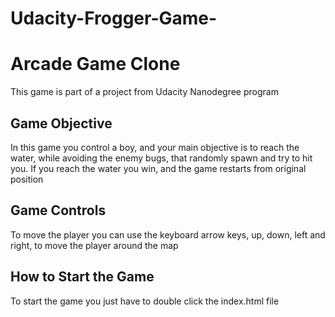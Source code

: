 # Udacity-Frogger-Game-


# Arcade Game Clone
This game is part of a project from Udacity Nanodegree program

## Game Objective
In this game you control a boy, and your main objective is to reach the water, while avoiding the enemy bugs, that randomly spawn and try to hit you.
If you reach the water you win, and the game restarts from original position

## Game Controls
To move the player you can use the keyboard arrow keys, up, down, left and right, to move the player around the map

## How to Start the Game
To start the game you just have to double click the index.html file
